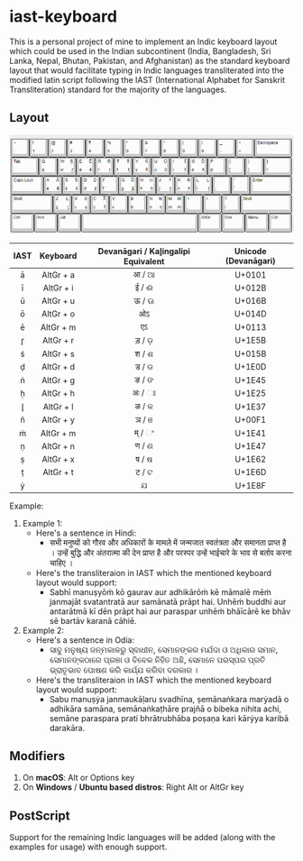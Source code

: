 # iast-keyboard

This is a personal project of mine to implement an Indic keyboard layout which could be used in the Indian subcontinent (India, Bangladesh, Sri Lanka, Nepal, Bhutan, Pakistan, and Afghanistan) as the standard keyboard layout that would facilitate typing in Indic languages transliterated into the modified latin script following the IAST (International Alphabet for Sanskrit Transliteration) standard for the majority of the languages.

## Layout

![keyboard-layout](indicKeyboard.PNG)

| IAST  | Keyboard  | Devanāgari / Kal̥ingalipi Equivalent | Unicode (Devanāgari) |
|:---:|:---:|:---:|:---:|
|ā |AltGr + a|  आ / ଆ   | U+0101      |
|ī |AltGr + i|   ई / ଈ   |   U+012B    |
|ū |AltGr + u|   ऊ / ଊ   |   U+016B    |
|ō |AltGr + o|   ओऽ   |   U+014D    |
|ē |AltGr + m|   एऽ   |   U+0113    |
|r̥ |AltGr + r|   ड़ / ଡ଼   |   U+1E5B    |
|ś |AltGr + s|   श / ଶ   |   U+015B     |
|ḍ |AltGr + d|   ड / ଡ   |    U+1E0D   |
|ṅ |AltGr + g|    ङ / ଙ  |   U+1E45    |
|ḥ |AltGr + h|   अः / ଃ   |   U+1E25    |
|l̥ |AltGr + l|   ळ / ଳ  |   U+1E37    | 
|ñ |AltGr + y|   ञ / ଞ  |   U+00F1    |
|ṁ |AltGr + m|   म् / ଂ   |    U+1E41   |
|ṇ |AltGr + n|   ण / ଣ   |  U+1E47     |
|ṣ |AltGr + x|   ष / ଷ  |   U+1E62    |
|ṭ |AltGr + t|   ट / ଟ   |   U+1E6D    |
|ẏ |    | ଯ |   U+1E8F|

Example:

1. Example 1:
   + Here's a sentence in Hindi:
      + सभी मनुष्यों को गौरव और अधिकारों के मामले में जन्मजात स्वतंत्रता और समानता प्राप्त है । उन्हें बुद्धि और अंतरात्मा की देन प्राप्त है और परस्पर उन्हें भाईचारे के भाव से बर्ताव करना चाहिए । 
   + Here's the transliteraion in IAST which the mentioned keyboard layout would support:
     + Sabhī manuṣyōṁ kō gaurav aur adhikārōṁ kē māmalē mēṁ janmajāt svatantratā aur samānatā prāpt hai. Unhēṁ buddhi aur antarātmā kī dēn prāpt hai aur paraspar unhēṁ bhāīcārē ke bhāv sē bartāv karanā cāhiē.
2. Example 2:
   + Here's a sentence in Odia:
     + ସାବୁ ମନୁଷ୍ୟ ଜନ୍ମକାଳରୁ ସ୍ବାଧୀନ, ସେମାନଙ୍କର ମର୍ଯଦା ଓ ଅଧିକାର ସମାନ, ସେମାନଙ୍କଠାରେ ପ୍ରଞା ଓ ବିବେକ ନିହିତ ଅଛି, ସେମାନେ ପରସ୍ପର ପ୍ରତି ଭ୍ରାତୃଭାବ ପୋଷଣ କରି କାର୍ଯ୍ଯ କରିବା ଦରକାର ।
   + Here's the transliteraion in IAST which the mentioned keyboard layout would support:
     + Sabu manuṣẏa janmaukāḷaru svadhīna, ṣemānaṅkara marẏadā o adhikāra samāna, semānaṅkaṭhāre prajñā o bibeka nihita achi, semāne paraspara prati bhrātrubhāba poṣaṇa kari kārẏya karibā darakāra.

## Modifiers

1. On **macOS**: Alt or Options key
2. On **Windows** / **Ubuntu based distros**: Right Alt or AltGr key

## PostScript

Support for the remaining Indic languages will be added (along with the examples for usage) with enough support.